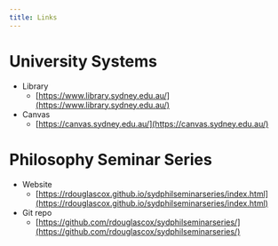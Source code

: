 ```yaml
---
title: Links 
--- 
```


# University Systems 

* Library
  * [https://www.library.sydney.edu.au/](https://www.library.sydney.edu.au/) 
* Canvas
  * [https://canvas.sydney.edu.au/](https://canvas.sydney.edu.au/)


# Philosophy Seminar Series 

* Website
  * [https://rdouglascox.github.io/sydphilseminarseries/index.html](https://rdouglascox.github.io/sydphilseminarseries/index.html)
* Git repo 
  * [https://github.com/rdouglascox/sydphilseminarseries/](https://github.com/rdouglascox/sydphilseminarseries/)
